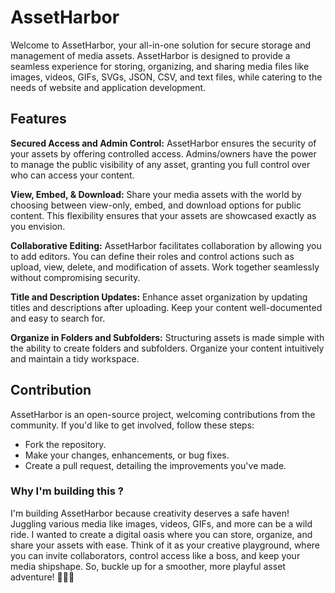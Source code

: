 # AssetHarbor
Welcome to AssetHarbor, your all-in-one solution for secure storage and management of media assets. AssetHarbor is designed to provide a seamless experience for storing, organizing, and sharing media files like images, videos, GIFs, SVGs, JSON, CSV, and text files, while catering to the needs of website and application development.

## Features

**Secured Access and Admin Control:** AssetHarbor ensures the security of your assets by offering controlled access. Admins/owners have the power to manage the public visibility of any asset, granting you full control over who can access your content.

**View, Embed, & Download:** Share your media assets with the world by choosing between view-only, embed, and download options for public content. This flexibility ensures that your assets are showcased exactly as you envision.

**Collaborative Editing:** AssetHarbor facilitates collaboration by allowing you to add editors. You can define their roles and control actions such as upload, view, delete, and modification of assets. Work together seamlessly without compromising security.

**Title and Description Updates:** Enhance asset organization by updating titles and descriptions after uploading. Keep your content well-documented and easy to search for.

**Organize in Folders and Subfolders:** Structuring assets is made simple with the ability to create folders and subfolders. Organize your content intuitively and maintain a tidy workspace.

## Contribution
AssetHarbor is an open-source project, welcoming contributions from the community. If you'd like to get involved, follow these steps:

- Fork the repository.
- Make your changes, enhancements, or bug fixes.
- Create a pull request, detailing the improvements you've made.

### Why I'm building this ?
I'm building AssetHarbor because creativity deserves a safe haven! Juggling various media like images, videos, GIFs, and more can be a wild ride. I wanted to create a digital oasis where you can store, organize, and share your assets with ease. Think of it as your creative playground, where you can invite collaborators, control access like a boss, and keep your media shipshape. So, buckle up for a smoother, more playful asset adventure! 🚀🎨🌟

